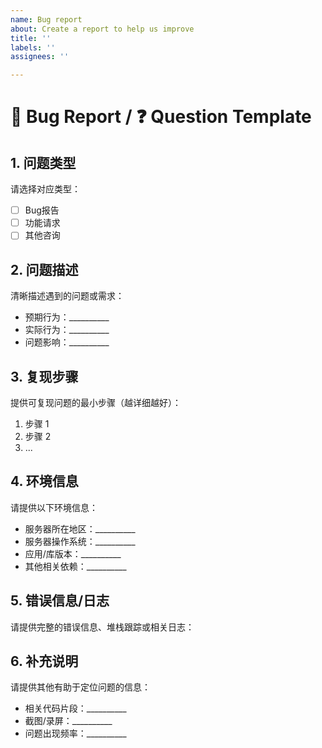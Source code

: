 ```yaml
---
name: Bug report
about: Create a report to help us improve
title: ''
labels: ''
assignees: ''

---
```


# 🐛 Bug Report / ❓ Question Template

## 1. 问题类型
请选择对应类型：
- [ ] Bug报告
- [ ] 功能请求
- [ ] 其他咨询

## 2. 问题描述
清晰描述遇到的问题或需求：
- 预期行为：__________
- 实际行为：__________
- 问题影响：__________

## 3. 复现步骤
提供可复现问题的最小步骤（越详细越好）：
1. 步骤 1
2. 步骤 2
3. ...

## 4. 环境信息
请提供以下环境信息：
- 服务器所在地区：__________
- 服务器操作系统：__________
- 应用/库版本：__________
- 其他相关依赖：__________

## 5. 错误信息/日志
请提供完整的错误信息、堆栈跟踪或相关日志：

## 6. 补充说明
请提供其他有助于定位问题的信息：
- 相关代码片段：__________
- 截图/录屏：__________
- 问题出现频率：__________
